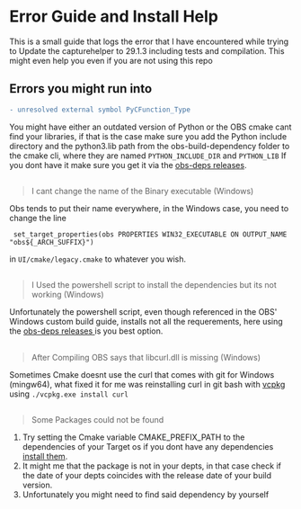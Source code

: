 # Error Guide and Install Help
This is a small guide that logs the error that I have encountered while trying to
Update the capturehelper to 29.1.3 including tests and compilation.
This might even help you even if you are not using this repo


## Errors you might run into

```diff
- unresolved external symbol PyCFunction_Type
```
You might have either an outdated version of Python or the OBS cmake cant find your libraries, if that is the case make sure you add the Python include directory and the python3.lib path from the obs-build-dependency folder to the cmake cli, where they are named ```PYTHON_INCLUDE_DIR``` and ```PYTHON_LIB```
If you dont have it make sure you get it via the 
<a href="https://github.com/obsproject/obs-deps/releases"> obs-deps releases</a>. 
##

> I cant change the name of the Binary executable (Windows)

Obs tends to put their name everywhere, in the Windows case, you need to change the line
```
 set_target_properties(obs PROPERTIES WIN32_EXECUTABLE ON OUTPUT_NAME "obs${_ARCH_SUFFIX}")
```
in ```UI/cmake/legacy.cmake``` to whatever you wish.
##
> I Used the powershell script to install the dependencies but its not working (Windows)

Unfortunately the powershell script, even though referenced in the OBS' Windows custom build guide, installs not all the requerements, here using the <a href="https://github.com/obsproject/obs-deps/releases"> obs-deps releases </a> is you best option.
##
> After Compiling OBS says that libcurl.dll is missing (Windows)

Sometimes Cmake doesnt use the curl that comes with git for Windows (mingw64), what fixed it for me was reinstalling curl in git bash with <a href="https://github.com/Microsoft/vcpkg">vcpkg</a> using ```./vcpkg.exe install curl```
##
>Some Packages could not be found

1. Try setting the Cmake variable CMAKE_PREFIX_PATH to the dependencies of your Target os if you dont have any dependencies  <a href="https://github.com/obsproject/obs-deps/releases"> install them</a>.
2. It might me that the package is not in your depts, in that case check if the date of your depts coincides with the release date of your build version.
3. Unfortunately you might need to find said dependency by yourself

